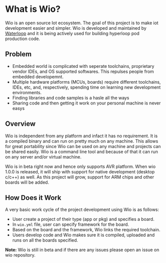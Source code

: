 # What is Wio?

Wio is an open source Iot ecosystem. The goal of this project is to make iot development
easier and simpler. Wio is developed and maintained by <a href="http://waterloop.ca/" target="_blank">Waterloop</a> and it is being actively used for building hyperloop pod production code.

## Problem
* Embedded world is complicated with seperate toolchains, proprietary vendor IDEs, and OS supported softwares. This repulses people from embedded developemnt.
* Multiple hardware platforms (MCUs, boards) require different toolchains, IDEs, etc, and, respectively, spending time on learning new development environments.
* Finding libraries and code samples is a hasle all the ways
* Sharing code and then getting it work on your personal machine is never easys

## Overview
Wio is independent from any platform and infact it has no requirement. It is a compiled binary and can run on pretty much on any machine. This allows for great portability since Wio can be used on any machine and projects can be shared easily. Wio is a command line tool and because of that it can run on any server and/or virtual machine.

Wio is in beta right now and hence only supports AVR platform. When wio 1.0.0 is released, it will ship with support for native development (desktop c/c++) as well. As this project will grow, support for ARM chips and other boards will be added.

## How Does it Work
A very basic work cycle of the project development using Wio is as follows:
* User create a project of their type (app or pkg) and specifies a board.
* In `wio.yml` file, user can specify framework for the board.
* Based on the board and the framework, Wio links the required toolchain.
* Users develop code and Wio makes sure it is compiled, uploaded and runs on all the boards specified. 

**Note:** Wio is still in beta and if there are any issues please open an issue on wio repository.